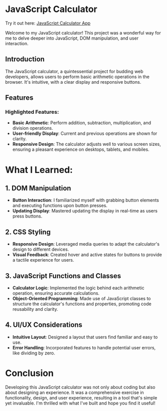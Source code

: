# JavaScript Calculator
Try it out here: [JavaScript Calculator App](https://rafsanzi-ludhi.github.io/CalculatorApp/)

Welcome to my JavaScript calculator! This project was a wonderful way for me to delve deeper into JavaScript, DOM manipulation, and user interaction.

## Introduction

The JavaScript calculator, a quintessential project for budding web developers, allows users to perform basic arithmetic operations in the browser. It's intuitive, with a clear display and responsive buttons.

## Features

### Highlighted Features:

- **Basic Arithmetic**: Perform addition, subtraction, multiplication, and division operations.
- **User-friendly Display**: Current and previous operations are shown for clarity.
- **Responsive Design**: The calculator adjusts well to various screen sizes, ensuring a pleasant experience on desktops, tablets, and mobiles.

# What I Learned:

## 1. DOM Manipulation

- **Button Interaction**: I familiarized myself with grabbing button elements and executing functions upon button presses.
- **Updating Display**: Mastered updating the display in real-time as users press buttons.

## 2. CSS Styling

- **Responsive Design**: Leveraged media queries to adapt the calculator's design to different devices.
- **Visual Feedback**: Created hover and active states for buttons to provide a tactile experience for users.

## 3. JavaScript Functions and Classes

- **Calculator Logic**: Implemented the logic behind each arithmetic operation, ensuring accurate calculations.
- **Object-Oriented Programming**: Made use of JavaScript classes to structure the calculator's functions and properties, promoting code reusability and clarity.

## 4. UI/UX Considerations

- **Intuitive Layout**: Designed a layout that users find familiar and easy to use.
- **Error Handling**: Incorporated features to handle potential user errors, like dividing by zero.

# Conclusion

Developing this JavaScript calculator was not only about coding but also about designing an experience. It was a comprehensive exercise in functionality, design, and user experience, resulting in a tool that's simple yet invaluable. I'm thrilled with what I've built and hope you find it useful!
